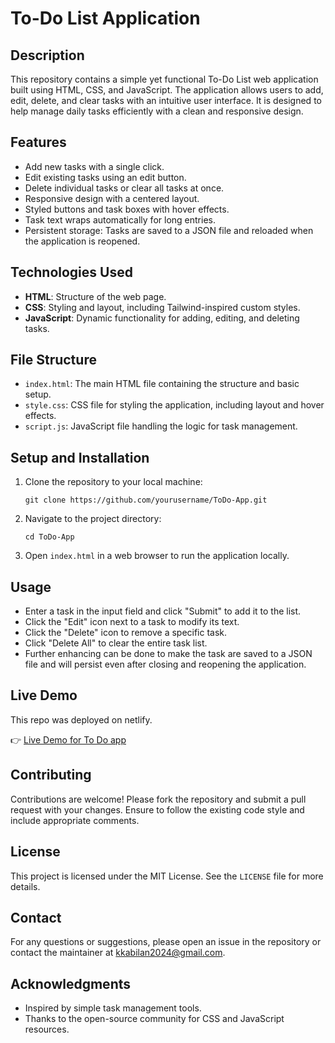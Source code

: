 # To-Do List Application

## Description

This repository contains a simple yet functional To-Do List web application built using HTML, CSS, and JavaScript. The application allows users to add, edit, delete, and clear tasks with an intuitive user interface. It is designed to help manage daily tasks efficiently with a clean and responsive design.

## Features

- Add new tasks with a single click.
- Edit existing tasks using an edit button.
- Delete individual tasks or clear all tasks at once.
- Responsive design with a centered layout.
- Styled buttons and task boxes with hover effects.
- Task text wraps automatically for long entries.
- Persistent storage: Tasks are saved to a JSON file and reloaded when the application is reopened.

## Technologies Used

- **HTML**: Structure of the web page.
- **CSS**: Styling and layout, including Tailwind-inspired custom styles.
- **JavaScript**: Dynamic functionality for adding, editing, and deleting tasks.

## File Structure

- `index.html`: The main HTML file containing the structure and basic setup.
- `style.css`: CSS file for styling the application, including layout and hover effects.
- `script.js`: JavaScript file handling the logic for task management.

## Setup and Installation

1. Clone the repository to your local machine:

   ```
   git clone https://github.com/yourusername/ToDo-App.git
   ```

2. Navigate to the project directory:

   ```
   cd ToDo-App
   ```

3. Open `index.html` in a web browser to run the application locally.

## Usage

- Enter a task in the input field and click "Submit" to add it to the list.
- Click the "Edit" icon next to a task to modify its text.
- Click the "Delete" icon to remove a specific task.
- Click "Delete All" to clear the entire task list.
- Further enhancing can be done to make the task are saved to a JSON file and will persist even after closing and reopening the application.

## Live Demo

This repo was deployed on netlify.

👉 [Live Demo for To Do app](https://kabilan-to-do.netlify.app/)  

## Contributing

Contributions are welcome! Please fork the repository and submit a pull request with your changes. Ensure to follow the existing code style and include appropriate comments.

## License

This project is licensed under the MIT License. See the `LICENSE` file for more details.

## Contact

For any questions or suggestions, please open an issue in the repository or contact the maintainer at kkabilan2024@gmail.com.

## Acknowledgments

- Inspired by simple task management tools.
- Thanks to the open-source community for CSS and JavaScript resources.

